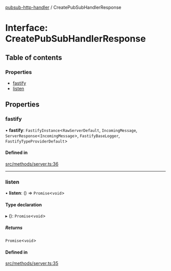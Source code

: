 [pubsub-http-handler](../README.md) / CreatePubSubHandlerResponse

# Interface: CreatePubSubHandlerResponse

## Table of contents

### Properties

- [fastify](CreatePubSubHandlerResponse.md#fastify)
- [listen](CreatePubSubHandlerResponse.md#listen)

## Properties

### fastify

• **fastify**: `FastifyInstance`<`RawServerDefault`, `IncomingMessage`, `ServerResponse`<`IncomingMessage`\>, `FastifyBaseLogger`, `FastifyTypeProviderDefault`\>

#### Defined in

[src/methods/server.ts:36](https://github.com/cobraz/pubsub-http-handler/blob/f42c9f1/src/methods/server.ts#L36)

___

### listen

• **listen**: () => `Promise`<`void`\>

#### Type declaration

▸ (): `Promise`<`void`\>

##### Returns

`Promise`<`void`\>

#### Defined in

[src/methods/server.ts:35](https://github.com/cobraz/pubsub-http-handler/blob/f42c9f1/src/methods/server.ts#L35)

